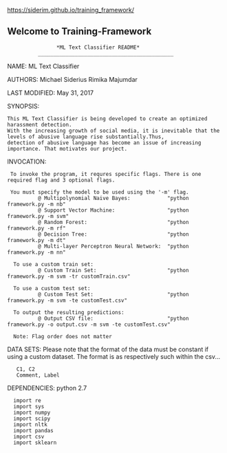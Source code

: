 https://siderim.github.io/training_framework/



## Welcome to Training-Framework


                    *ML Text Classifier README* 
              ____________________________________________

NAME:
    ML Text Classifier
    
AUTHORS:
    Michael Siderius
    Rimika Majumdar
    
LAST MODIFIED:
    May 31, 2017
    
SYNOPSIS:
    
    This ML Text Classifier is being developed to create an optimized harassment detection.
    With the increasing growth of social media, it is inevitable that the levels of abusive language rise substantially.Thus,
    detection of abusive language has become an issue of increasing importance. That motivates our project. 
    
    
INVOCATION:
 
     To invoke the program, it requres specific flags. There is one required flag and 3 optional flags.
     
     You must specify the model to be used using the '-m' flag. 
              @ Multipolynomial Naive Bayes:            "python framework.py -m nb" 
              @ Support Vector Machine:                 "python framework.py -m svm" 
              @ Random Forest:                          "python framework.py -m rf"
              @ Decision Tree:                          "python framework.py -m dt"
              @ Multi-layer Perceptron Neural Network:  "python framework.py -m nn"
              
      To use a custom train set:
              @ Custom Train Set:                       "python framework.py -m svm -tr customTrain.csv"
      
      To use a custom test set:
              @ Custom Test Set:                        "python framework.py -m svm -te customTest.csv"
      
      To output the resulting predictions:
              @ Output CSV file:                        "python framework.py -o output.csv -m svm -te customTest.csv"
              
      Note: Flag order does not matter
 
 DATA SETS: 
       Please note that the format of the data must be constant if using a custom dataset. 
       The format is as respectively such within the csv...
       
       C1, C2
       Comment, Label
 
 
 DEPENDENCIES:
      python 2.7
      
      import re
      import sys
      import numpy
      import scipy
      import nltk
      import pandas
      import csv
      import sklearn


